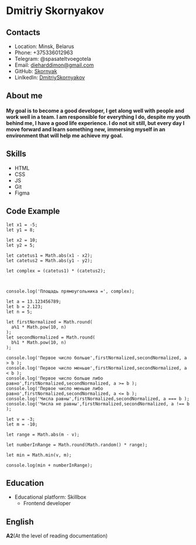 # Dmitriy Skornyakov
## Contacts

+ Location: Minsk, Belarus
+ Phone: +375336012963
+ Telegram: @spasateltvoegotela
+ Email: dieharddimon@gmail.com
+ GitHub: [Skornyak](https://github.com/Skornyak)
+ LinlkedIn: [DmitriySkornyakov](https://www.linkedin.com/in/%D0%B4%D0%BC%D0%B8%D1%82%D1%80%D0%B8%D0%B9-%D1%81%D0%BA%D0%BE%D1%80%D0%BD%D1%8F%D0%BA%D0%BE%D0%B2-5a6643241/)

## About me
#### My goal is to become a good developer, I get along well with people and work well in a team. I am responsible for everything I do, despite my youth behind me, I have a good life experience. I do not sit still, but every day I move forward and learn something new, immersing myself in an environment that will help me achieve my goal.

## Skills

+ HTML
+ CSS
+ JS
+ Git
+ Figma

## Code Example
```
let x1 = -5;
let y1 = 8;

let x2 = 10;
let y2 = 5;

let catetus1 = Math.abs(x1 - x2);
let catetus2 = Math.abs(y1 - y2);

let complex = (catetus1) * (catetus2);



console.log('Площадь прямоугольника =', complex);

let a = 13.123456789;
let b = 2.123;
let n = 5;

let firstNormalized = Math.round(
  a%1 * Math.pow(10, n)
);
let secondNormalized = Math.round(
  b%1 * Math.pow(10, n)
);

console.log('Первое число больше',firstNormalized,secondNormalized, a > b );
console.log('Первое число меньше',firstNormalized,secondNormalized, a < b );
console.log('Первое число больше либо равно',firstNormalized,secondNormalized, a >= b );
console.log('Первое число меньше либо равно',firstNormalized,secondNormalized, a <= b );
console.log('Числа равны',firstNormalized,secondNormalized, a === b );
console.log('Числа не равны',firstNormalized,secondNormalized, a !== b );

let v = -3;
let m = -10;

let range = Math.abs(m - v);

let numberInRange = Math.round(Math.random() * range);

let min = Math.min(v, m);

console.log(min + numberInRange);

```

## Education
- Educational platform: Skillbox
  - Frontend developer

## English
**A2**(At the level of reading documentation)

